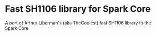 Fast SH1106 library for Spark Core
==================================

A port of Arthur Liberman's (aka TheCoolest) fast SH1106 library to the Spark Core
